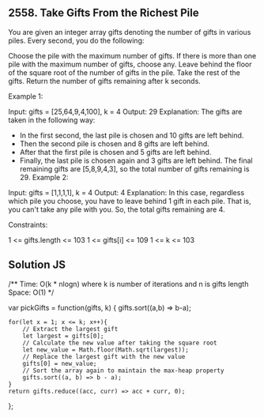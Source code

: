 ## 2558. Take Gifts From the Richest Pile

You are given an integer array gifts denoting the number of gifts in various piles. Every second, you do the following:

Choose the pile with the maximum number of gifts.
If there is more than one pile with the maximum number of gifts, choose any.
Leave behind the floor of the square root of the number of gifts in the pile. Take the rest of the gifts.
Return the number of gifts remaining after k seconds.

 

Example 1:

Input: gifts = [25,64,9,4,100], k = 4
Output: 29
Explanation: 
The gifts are taken in the following way:
- In the first second, the last pile is chosen and 10 gifts are left behind.
- Then the second pile is chosen and 8 gifts are left behind.
- After that the first pile is chosen and 5 gifts are left behind.
- Finally, the last pile is chosen again and 3 gifts are left behind.
The final remaining gifts are [5,8,9,4,3], so the total number of gifts remaining is 29.
Example 2:

Input: gifts = [1,1,1,1], k = 4
Output: 4
Explanation: 
In this case, regardless which pile you choose, you have to leave behind 1 gift in each pile. 
That is, you can't take any pile with you. 
So, the total gifts remaining are 4.
 

Constraints:

1 <= gifts.length <= 103
1 <= gifts[i] <= 109
1 <= k <= 103

## Solution JS ##

/**
 Time: O(k * nlogn) where k is number of iterations and n is gifts length
 Space: O(1)
 */

var pickGifts = function(gifts, k) {
    gifts.sort((a,b) => b-a);
    
    for(let x = 1; x <= k; x++){
        // Extract the largest gift
        let largest = gifts[0];
        // Calculate the new value after taking the square root
        let new_value = Math.floor(Math.sqrt(largest));
        // Replace the largest gift with the new value
        gifts[0] = new_value;
        // Sort the array again to maintain the max-heap property
        gifts.sort((a, b) => b - a);
    }
    return gifts.reduce((acc, curr) => acc + curr, 0);
};